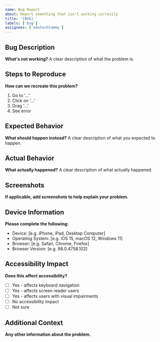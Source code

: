 ```yaml
---
name: Bug Report
about: Report something that isn't working correctly
title: '[BUG] '
labels: ['bug']
assignees: ['edutechtammy']
---
```


## Bug Description
**What's not working?**
A clear description of what the problem is.

## Steps to Reproduce
**How can we recreate this problem?**
1. Go to '...'
2. Click on '...'
3. Drag '...'
4. See error

## Expected Behavior
**What should happen instead?**
A clear description of what you expected to happen.

## Actual Behavior
**What actually happened?**
A clear description of what actually happened.

## Screenshots
**If applicable, add screenshots to help explain your problem.**

## Device Information
**Please complete the following:**
- Device: [e.g. iPhone, iPad, Desktop Computer]
- Operating System: [e.g. iOS 15, macOS 12, Windows 11]
- Browser: [e.g. Safari, Chrome, Firefox]
- Browser Version: [e.g. 98.0.4758.102]

## Accessibility Impact
**Does this affect accessibility?**
- [ ] Yes - affects keyboard navigation
- [ ] Yes - affects screen reader users
- [ ] Yes - affects users with visual impairments
- [ ] No accessibility impact
- [ ] Not sure

## Additional Context
**Any other information about the problem.**